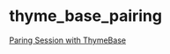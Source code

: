 # thyme_base_pairing

[Paring Session with ThymeBase](https://gist.github.com/autonomous/abe0bf3078904f5e13a64c9399afe663)
